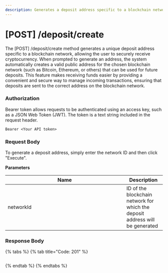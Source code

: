 ```yaml
---
description: Generates a deposit address specific to a blockchain network
---
```


# \[POST] /deposit/create

The \[POST] /deposit/create method generates a unique deposit address specific to a blockchain network, allowing the user to securely receive cryptocurrency. When prompted to generate an address, the system automatically creates a valid public address for the chosen blockchain network (such as Bitcoin, Ethereum, or others) that can be used for future deposits. This feature makes receiving funds easier by providing a convenient and secure way to manage incoming transactions, ensuring that deposits are sent to the correct address on the blockchain network.

### Authorization

Bearer token allows requests to be authenticated using an access key, such as a JSON Web Token (JWT). The token is a text string included in the request header.

```
Bearer <Your API token>
```

### Request Body

To generate a deposit address, simply enter the network ID and then click "Execute".

**Parameters**

<table><thead><tr><th width="364">Name</th><th>Description</th></tr></thead><tbody><tr><td>networkId</td><td>ID of the blockchain network for which the deposit address will be generated</td></tr></tbody></table>

### Response Body

{% tabs %}
{% tab title="Code: 201" %}
```
```
{% endtab %}
{% endtabs %}
